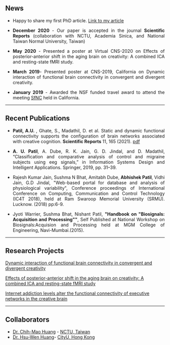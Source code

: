## News
- <p align="justify"> Happy to share my first PhD article.  <a href="https://www.nature.com/articles/s41598-020-80293-2" target="_blank"> Link to my article </a> </p>
- <p align="justify"> <b> December 2020 </b> - Our paper is accepted in the journal <b> Scientific Reports </b> (collaboration with NCTU, Academia Sinica, and National Taiwan Normal University, Taiwan) </p>
- <p align="justify"> <b>May 2020</b> - Presented a poster at Virtual CNS-2020 on Effects of posterior-anterior shift in the aging brain on creativity: A combined ICA and resting-state fMRI study.</p>
- <p align="justify"> <b>March 2019</b>- Presented poster at CNS-2019, California on Dynamic interaction of functional brain connectivity in convergent and divergent creativity.</p>
- <p align="justify"> <b>January 2019</b> - Awarded the NSF funded travel award to attend the meeting <a href="https://www.tsfnc.org" target="_blank" >SfNC</a> held in California.</p>

---

## Recent Publications

- <p align="justify"> <b> Patil, A.U. </b>, Ghate, S., Madathil, D. et al. Static and dynamic functional connectivity supports the configuration of brain networks associated with creative cognition. <b> Scientific Reports</b> 11, 165 (2021). <a href="https://www.nature.com/articles/s41598-020-80293-2.pdf" target="_blank"> pdf </a></p>

- <p align="justify"> <b>A. U. Patil</b>, A. Dube, R. K. Jain, G. D. Jindal, and D. Madathil, “Classification and comparative analysis of control and migraine subjects using eeg signals,” in Information Systems Design and Intelligent Applications. Springer, 2019, pp. 31–39.</p>

- <p align="justify"> Rajesh Kumar Jain, Sushma N Bhat, Amitabh Dube, <b>Abhishek Patil</b>, Vidhi Jain, G.D Jindal, "Web-based portal for database and analysis of physiological variability", Conference proceedings of International Conference on Computing, Communication and Control Technology (IC4T 2018), held at Ram Swaroop Memorial University (SRMU). Lucknow. (2018) pp:6-9.</p>

- <p align="justify"> Jyoti Warrier, Sushma Bhat, Nishant Patil, <b>"Handbook on "Biosignals: Acquisition and Processing""</b>, Self Published at National Workshop on Biosignals:Acquision and Processing held at MGM College of Engineering, Navi-Mumbai.(2015).</p>

---

## Research Projects 

[Dynamic interaction of functional brain connectivity in convergent and divergent creativity](/sample_page)

[Effects of posterior-anterior shift in the aging brain on creativity: A combined ICA and resting-state fMRI study](/pdf/CNS_poster.pdf)


[Internet addiction levels alter the functional connectivity of executive networks in the creative brain](/sample_page2)


---

## Collaborators

- <a href="https://huangslab.weebly.com" target="_blank" >Dr. Chih-Mao Huang</a> - <a href="https://www.nctu.edu.tw" target="_blank" >NCTU, Taiwan</a>
- <a href= "http://lt.cityu.edu.hk/People/Peop_peopleProfile.asp?peop_StfID=1009&peop_rkcl=1" target="_blank">Dr. Hsu-Wen Huang</a>- <a href="lt.cityu.edu.hk" target="_blank" >CityU, Hong Kong</a>




<p style="font-size:11px"></p>
<!-- Remove above link if you don't want to attibute -->
